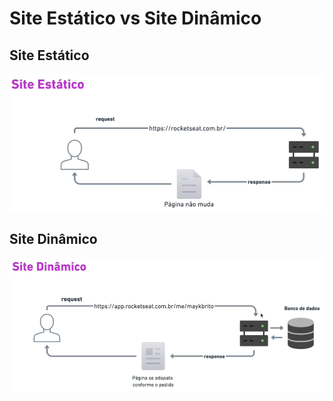 # Site Estático vs Site Dinâmico

## Site Estático
  ![Mapa mental de site estático](aula10_01.png)

## Site Dinâmico
  ![Mapa mental de site estático](aula10_02.png)
